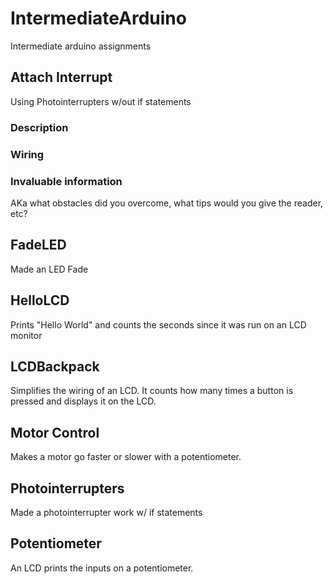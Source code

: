 # IntermediateArduino
Intermediate arduino assignments

## Attach Interrupt
Using Photointerrupters w/out if statements

### Description

### Wiring

### Invaluable information
AKa what obstacles did you overcome, what tips would you give the reader, etc?

## FadeLED
Made an LED Fade

## HelloLCD
Prints "Hello World" and counts the seconds since it was run on an LCD monitor

## LCDBackpack
Simplifies the wiring of an LCD. It counts how many times a button is pressed and displays it on the LCD.

## Motor Control
Makes a motor go faster or slower with a potentiometer.

## Photointerrupters
Made a photointerrupter work w/ if statements

## Potentiometer
An LCD prints the inputs on a potentiometer.

